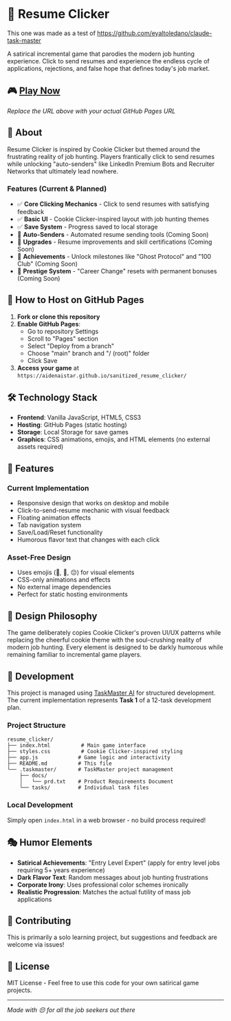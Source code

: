 # 📄 Resume Clicker

This one was made as a test of https://github.com/eyaltoledano/claude-task-master


A satirical incremental game that parodies the modern job hunting experience. Click to send resumes and experience the endless cycle of applications, rejections, and false hope that defines today's job market.

## 🎮 [Play Now](https://aidenaistar.github.io/sanitized_resume_clicker/)

*Replace the URL above with your actual GitHub Pages URL*

## 🎯 About

Resume Clicker is inspired by Cookie Clicker but themed around the frustrating reality of job hunting. Players frantically click to send resumes while unlocking "auto-senders" like LinkedIn Premium Bots and Recruiter Networks that ultimately lead nowhere.

### Features (Current & Planned)

- ✅ **Core Clicking Mechanics** - Click to send resumes with satisfying feedback
- ✅ **Basic UI** - Cookie Clicker-inspired layout with job hunting themes  
- ✅ **Save System** - Progress saved to local storage
- 🔄 **Auto-Senders** - Automated resume sending tools (Coming Soon)
- 🔄 **Upgrades** - Resume improvements and skill certifications (Coming Soon)
- 🔄 **Achievements** - Unlock milestones like "Ghost Protocol" and "100 Club" (Coming Soon)
- 🔄 **Prestige System** - "Career Change" resets with permanent bonuses (Coming Soon)

## 🚀 How to Host on GitHub Pages

1. **Fork or clone this repository**
2. **Enable GitHub Pages**:
   - Go to repository Settings
   - Scroll to "Pages" section
   - Select "Deploy from a branch"
   - Choose "main" branch and "/ (root)" folder
   - Click Save
3. **Access your game** at `https://aidenaistar.github.io/sanitized_resume_clicker/`

## 🛠 Technology Stack

- **Frontend**: Vanilla JavaScript, HTML5, CSS3
- **Hosting**: GitHub Pages (static hosting)
- **Storage**: Local Storage for save games
- **Graphics**: CSS animations, emojis, and HTML elements (no external assets required)

## 📱 Features

### Current Implementation
- Responsive design that works on desktop and mobile
- Click-to-send-resume mechanic with visual feedback
- Floating animation effects
- Tab navigation system
- Save/Load/Reset functionality
- Humorous flavor text that changes with each click

### Asset-Free Design
- Uses emojis (📄, 💼, 😔) for visual elements
- CSS-only animations and effects
- No external image dependencies
- Perfect for static hosting environments

## 🎨 Design Philosophy

The game deliberately copies Cookie Clicker's proven UI/UX patterns while replacing the cheerful cookie theme with the soul-crushing reality of modern job hunting. Every element is designed to be darkly humorous while remaining familiar to incremental game players.

## 🔧 Development

This project is managed using [TaskMaster AI](https://github.com/TaskMaster-AI/TaskMaster) for structured development. The current implementation represents **Task 1** of a 12-task development plan.

### Project Structure
```
resume_clicker/
├── index.html          # Main game interface
├── styles.css          # Cookie Clicker-inspired styling
├── app.js             # Game logic and interactivity
├── README.md          # This file
└── .taskmaster/       # TaskMaster project management
    ├── docs/
    │   └── prd.txt    # Product Requirements Document
    └── tasks/         # Individual task files
```

### Local Development
Simply open `index.html` in a web browser - no build process required!

## 🎭 Humor Elements

- **Satirical Achievements**: "Entry Level Expert" (apply for entry level jobs requiring 5+ years experience)
- **Dark Flavor Text**: Random messages about job hunting frustrations
- **Corporate Irony**: Uses professional color schemes ironically
- **Realistic Progression**: Matches the actual futility of mass job applications

## 🤝 Contributing

This is primarily a solo learning project, but suggestions and feedback are welcome via issues!

## 📜 License

MIT License - Feel free to use this code for your own satirical game projects.

---

*Made with 😔 for all the job seekers out there* 